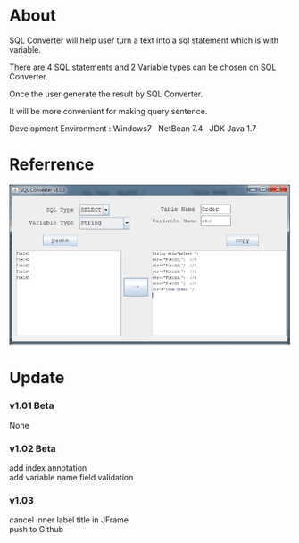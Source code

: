 # About

SQL Converter will help user turn a text into a sql statement which is with variable.

There are 4 SQL statements and 2 Variable types can be chosen on SQL Converter. 

Once the user generate the result by SQL Converter. 

It will be more convenient for making query sentence.

Development Environment : 
Windows7   
NetBean  7.4  
JDK Java 1.7 

# Referrence
![demo](images/sql_converter_demo.png)

# Update 
### v1.01 Beta
None

### v1.02 Beta
add index annotation  
add variable name field validation

### v1.03
cancel inner label title in JFrame  
push to Github



